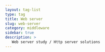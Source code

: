 ```yaml
---
layout: tag-list
type: tag
title: Web server
slug: web-server
category: middleware
sidebar: true
description: >
   Web server study / Http server solutions
---
```

